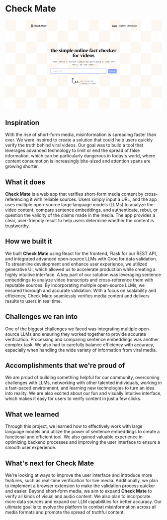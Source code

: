 # Check Mate
![alt text](./frontend/checkmate/public/images/home.png "Title")
## Inspiration
With the rise of short-form media, misinformation is spreading faster than ever. We were inspired to create a solution that could help users quickly verify the truth behind viral videos. Our goal was to build a tool that leverages advanced technology to limit or end the spread of false information, which can be particularly dangerous in today's world, where content consumption is increasingly bite-sized and attention spans are growing shorter.

## What it does
**Check Mate** is a web app that verifies short-form media content by cross-referencing it with reliable sources. Users simply input a URL, and the app uses multiple open-source large language models (LLMs) to analyze the video content, compare sentence embeddings, and authenticate, rebut, or question the validity of the claims made in the media. The app provides a clear, user-friendly result to help users determine whether the content is trustworthy.

## How we built it
We built **Check Mate** using React for the frontend, Flask for our REST API, and integrated advanced open-source LLMs with Groq for data validation. To streamline development and enhance user experience, we utilized generative UI, which allowed us to accelerate production while creating a highly intuitive interface. A key part of our solution was leveraging sentence embeddings to analyze video transcripts and cross-reference them with reputable sources. By incorporating multiple open-source LLMs, we ensured thorough and accurate validation. With a focus on scalability and efficiency, Check Mate seamlessly verifies media content and delivers results to users in real time.


## Challenges we ran into
One of the biggest challenges we faced was integrating multiple open-source LLMs and ensuring they worked together to provide accurate verification. Processing and comparing sentence embeddings was another complex task. We also had to carefully balance efficiency with accuracy, especially when handling the wide variety of information from viral media.

## Accomplishments that we're proud of
We are proud of building something helpful for our community, overcoming challenges with LLMs, networking with other talented individuals, working in a fast-paced environment, and learning new technologies to turn an idea into reality. We are also excited about our fun and visually intuitive interface, which makes it easy for users to verify content in just a few clicks.

## What we learned
Through this project, we learned how to effectively work with large language models and utilize the power of sentence embeddings to create a functional and efficient tool. We also gained valuable experience in optimizing backend processes and improving the user interface to ensure a smooth user experience.

## What's next for **Check Mate**
We're looking at ways to improve the user interface and introduce more features, such as real-time verification for live media. Additionally, we plan to implement a browser extension to make the validation process quicker and easier. Beyond short-form media, we aim to expand **Check Mate** to verify all kinds of visual and audio content. We also plan to incorporate more data sources and expand our LLM capabilities for better accuracy. Our ultimate goal is to evolve the platform to combat misinformation across all media formats and promote the spread of truthful content.

